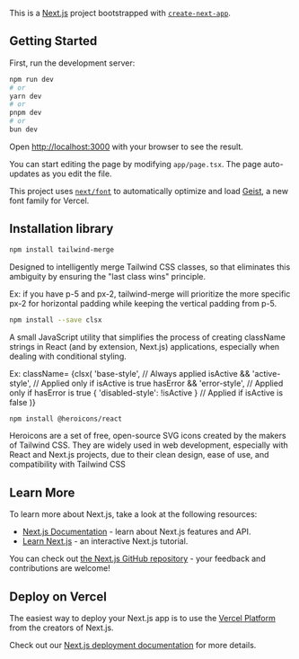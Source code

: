 This is a [Next.js](https://nextjs.org) project bootstrapped with [`create-next-app`](https://nextjs.org/docs/app/api-reference/cli/create-next-app).

## Getting Started

First, run the development server:

```bash
npm run dev
# or
yarn dev
# or
pnpm dev
# or
bun dev
```

Open [http://localhost:3000](http://localhost:3000) with your browser to see the result.

You can start editing the page by modifying `app/page.tsx`. The page auto-updates as you edit the file.

This project uses [`next/font`](https://nextjs.org/docs/app/building-your-application/optimizing/fonts) to automatically optimize and load [Geist](https://vercel.com/font), a new font family for Vercel.

## Installation library

```bash
npm install tailwind-merge
```
Designed to intelligently merge Tailwind CSS classes, so that eliminates this ambiguity by ensuring the "last class wins" principle.

Ex: if you have p-5 and px-2, tailwind-merge will prioritize the more specific px-2 for horizontal padding while keeping the vertical padding from p-5.

```bash
npm install --save clsx
```
A small JavaScript utility that simplifies the process of creating className strings in React (and by extension, Next.js) applications, especially when dealing with conditional styling.

Ex:
className=
{clsx(
    'base-style', // Always applied
    isActive && 'active-style', // Applied only if isActive is true
    hasError && 'error-style', // Applied only if hasError is true
    { 'disabled-style': !isActive } // Applied if isActive is false
)}

```bash
npm install @heroicons/react
```
Heroicons are a set of free, open-source SVG icons created by the makers of Tailwind CSS. They are widely used in web development, especially with React and Next.js projects, due to their clean design, ease of use, and compatibility with Tailwind CSS


## Learn More

To learn more about Next.js, take a look at the following resources:

- [Next.js Documentation](https://nextjs.org/docs) - learn about Next.js features and API.
- [Learn Next.js](https://nextjs.org/learn) - an interactive Next.js tutorial.

You can check out [the Next.js GitHub repository](https://github.com/vercel/next.js) - your feedback and contributions are welcome!

## Deploy on Vercel

The easiest way to deploy your Next.js app is to use the [Vercel Platform](https://vercel.com/new?utm_medium=default-template&filter=next.js&utm_source=create-next-app&utm_campaign=create-next-app-readme) from the creators of Next.js.

Check out our [Next.js deployment documentation](https://nextjs.org/docs/app/building-your-application/deploying) for more details.
